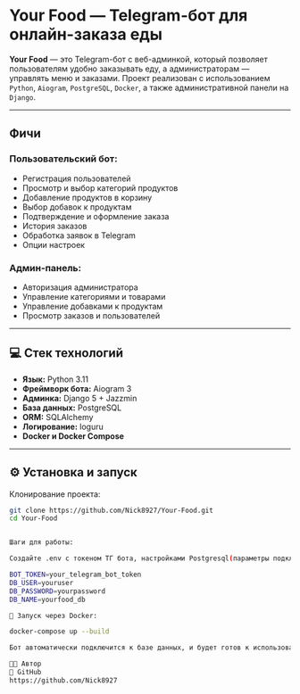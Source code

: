 #  Your Food — Telegram-бот для онлайн-заказа еды

**Your Food** — это Telegram-бот с веб-админкой, который позволяет пользователям удобно заказывать еду, а администраторам — управлять меню и заказами. Проект реализован с использованием `Python`, `Aiogram`, `PostgreSQL`, `Docker`, а также административной панели на `Django`.

---

## Фичи

### Пользовательский бот:
- Регистрация пользователей
- Просмотр и выбор категорий продуктов
- Добавление продуктов в корзину
- Выбор добавок к продуктам
- Подтверждение и оформление заказа
- История заказов
- Обработка заявок в Telegram
- Опции настроек

  
### Админ-панель:
- Авторизация администратора
- Управление категориями и товарами
- Управление добавками к продуктам
- Просмотр заказов и пользователей

---

## 💻 Стек технологий

- **Язык:** Python 3.11  
- **Фреймворк бота:** Aiogram 3  
- **Админка:** Django 5 + Jazzmin  
- **База данных:** PostgreSQL  
- **ORM:** SQLAlchemy  
- **Логирование:** loguru  
- **Docker и Docker Compose**

---

## ⚙️ Установка и запуск

Клонирование проекта:
```bash
git clone https://github.com/Nick8927/Your-Food.git
cd Your-Food


Шаги для работы:

Создайте .env с токеном ТГ бота, настройками Postgresql(параметры подключения):

BOT_TOKEN=your_telegram_bot_token
DB_USER=youruser
DB_PASSWORD=yourpassword
DB_NAME=yourfood_db

🐳 Запуск через Docker:

docker-compose up --build

Бот автоматически подключится к базе данных, и будет готов к использованию. Админ-панель будет доступна на http://localhost:8000/admin

👨‍💻 Автор
📂 GitHub 
https://github.com/Nick8927





